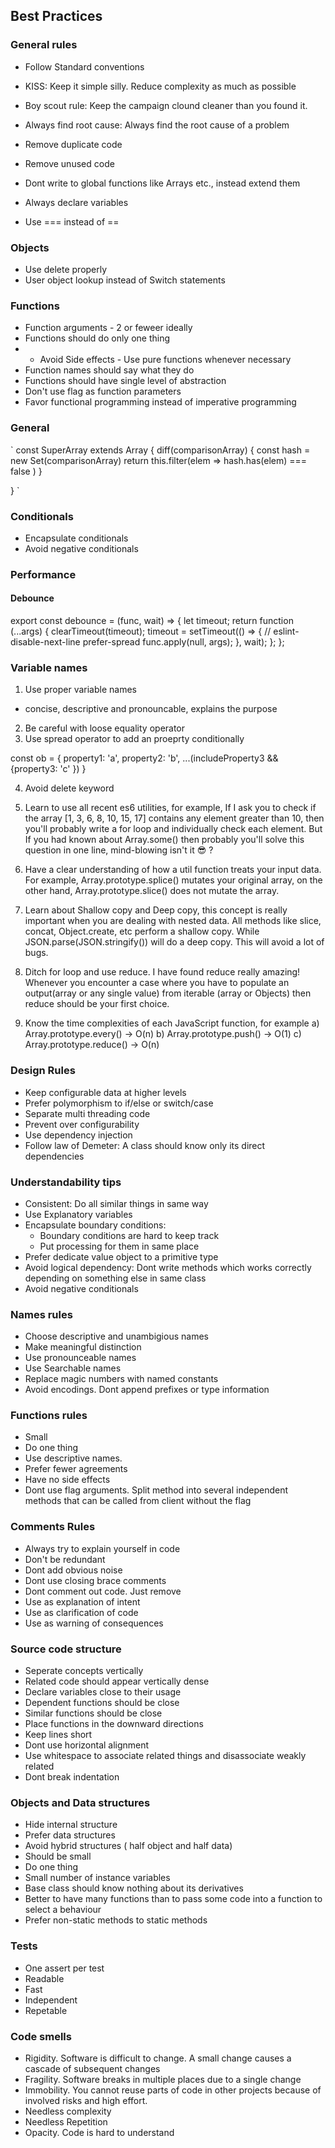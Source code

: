 ##   Best Practices
### General rules
- Follow Standard conventions
- KISS: Keep it simple silly. Reduce complexity as much as possible
- Boy scout rule: Keep the campaign clound cleaner than you found it.
- Always find root cause: Always find the root cause of a problem

- Remove duplicate code
- Remove unused code
- Dont write to global functions like Arrays etc., instead extend them
- Always declare variables
- Use === instead of ==


### Objects
- Use delete properly
- User object lookup instead of Switch statements

### Functions
- Function arguments - 2 or feweer ideally
- Functions should do only one thing
- -  Avoid Side effects - Use pure functions whenever necessary
- Function names should say what they do
- Functions should have single level of abstraction
- Don't use flag as function parameters
- Favor functional programming instead of imperative programming

### General

`
const SuperArray extends Array {
  diff(comparisonArray) {
    const hash = new Set(comparisonArray)
    return this.filter(elem => hash.has(elem) === false )
 }

}
`

### Conditionals
- Encapsulate conditionals
- Avoid negative conditionals


### Performance
#### Debounce
export const debounce = (func, wait) => {
  let timeout;
  return function (...args) {
    clearTimeout(timeout);
    timeout = setTimeout(() => {
      // eslint-disable-next-line prefer-spread
      func.apply(null, args);
    }, wait);
  };
};


### Variable names
1. Use proper variable names
  - concise, descriptive and pronouncable, explains the purpose
2. Be careful with loose equality operator
3. Use spread operator to add an proeprty conditionally

const ob = {
  property1: 'a',
  property2: 'b',
  ...(includeProperty3 && {property3: 'c' })
}

4. Avoid delete keyword


1. Learn to use all recent es6 utilities, for example, If I ask you to check if the array [1, 3, 6, 8, 10, 15, 17] contains any element greater than 10, then you'll probably write a for loop and individually check each element. But If you had known about Array.some() then probably you'll solve this question in one line, mind-blowing isn't it 😎 ?

2. Have a clear understanding of how a util function treats your input data. For example, Array.prototype.splice() mutates your original array, on the other hand, Array.prototype.slice() does not mutate the array.

3. Learn about Shallow copy and Deep copy, this concept is really important when you are dealing with nested data. All methods like slice, concat, Object.create, etc perform a shallow copy. While JSON.parse(JSON.stringify()) will do a deep copy. This will avoid a lot of bugs.

4. Ditch for loop and use reduce. I have found reduce really amazing! Whenever you encounter a case where you have to populate an output(array or any single value) from iterable (array or Objects) then reduce should be your first choice.

5. Know the time complexities of each JavaScript function, for example
a) Array.prototype.every() -> O(n)
b) Array.prototype.push() -> O(1)
c) Array.prototype.reduce() -> O(n)

### Design Rules
- Keep configurable data at higher levels
- Prefer polymorphism to if/else or switch/case
- Separate multi threading code
- Prevent over configurability
- Use dependency injection
- Follow law of Demeter: A class should know only its direct dependencies

### Understandability tips
- Consistent: Do all similar things in same way
- Use Explanatory variables
- Encapsulate boundary conditions: 
    - Boundary conditions are hard to keep track
    - Put processing for them in same place
- Prefer dedicate value object to a primitive type
- Avoid logical dependency: Dont write methods which works correctly depending on something else in same class
- Avoid negative conditionals


### Names rules
- Choose descriptive and unambigious names
- Make meaningful distinction
- Use pronounceable names
- Use Searchable names
- Replace magic numbers with named constants
- Avoid encodings. Dont append prefixes or type information

### Functions rules
- Small
- Do one thing
- Use descriptive names.
- Prefer fewer agreements
- Have no side effects
- Dont use flag arguments. Split method into several independent methods that can be called from client without the flag

### Comments Rules
- Always try to explain yourself in code
- Don't be redundant
- Dont add obvious noise
- Dont use closing brace comments
- Dont comment out code. Just remove
- Use as explanation of intent
- Use as clarification of code
- Use as warning of consequences

### Source code structure
- Seperate concepts vertically
- Related code should appear vertically dense
- Declare variables close to their usage
- Dependent functions should be close
- Similar functions should be close
- Place functions in the downward directions
- Keep lines short
- Dont use horizontal alignment
- Use whitespace to associate related things and disassociate weakly related
- Dont break indentation

### Objects and Data structures
- Hide internal structure
- Prefer data structures
- Avoid hybrid structures ( half object and half data)
- Should be small
- Do one thing
- Small number of instance variables
- Base class should know nothing about its derivatives
- Better to have many functions than to pass some code into a function to select a behaviour
- Prefer non-static methods to static methods

### Tests
- One assert per test
- Readable
- Fast
- Independent
- Repetable

### Code smells
- Rigidity. Software is difficult to change. A small change causes a cascade of subsequent changes
- Fragility. Software breaks in multiple places due to a single change
- Immobility. You cannot reuse parts of code in other projects because of involved risks and high effort.
- Needless complexity
- Needless Repetition
- Opacity. Code is hard to understand

